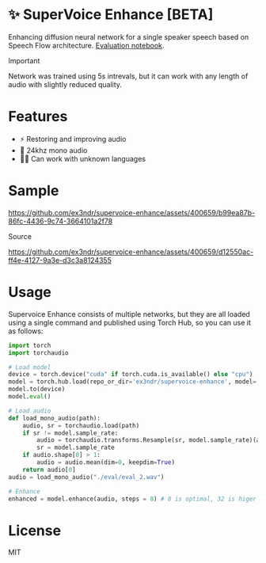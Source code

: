 # ✨ SuperVoice Enhance [BETA]

Enhancing diffusion neural network for a single speaker speech based on Speech Flow architecture. [Evaluation notebook](/eval.ipynb).

> [!IMPORTANT]  
> Network was trained using 5s intrevals, but it can work with any length of audio with slightly reduced quality.

# Features

* ⚡️ Restoring and improving audio
* 🎤 24khz mono audio
* 🤹‍♂️ Can work with unknown languages

# Sample

https://github.com/ex3ndr/supervoice-enhance/assets/400659/b99ea87b-86fc-4436-9c74-3664101a2f78

Source

https://github.com/ex3ndr/supervoice-enhance/assets/400659/d12550ac-ff4e-4127-9a3e-d3c3a8124355

# Usage

Supervoice Enhance consists of multiple networks, but they are all loaded using a single command and published using Torch Hub, so you can use it as follows:

```python
import torch
import torchaudio

# Load model
device = torch.device("cuda" if torch.cuda.is_available() else "cpu")
model = torch.hub.load(repo_or_dir='ex3ndr/supervoice-enhance', model='enhance')
model.to(device)
model.eval()

# Load audio
def load_mono_audio(path):
    audio, sr = torchaudio.load(path)
    if sr != model.sample_rate:
        audio = torchaudio.transforms.Resample(sr, model.sample_rate)(audio)
        sr = model.sample_rate
    if audio.shape[0] > 1:
        audio = audio.mean(dim=0, keepdim=True)
    return audio[0]
audio = load_mono_audio("./eval/eval_2.wav")

# Enhance
enhanced = model.enhance(audio, steps = 8) # 8 is optimal, 32 is higer quality but sometimes it halluciante

```

# License

MIT
